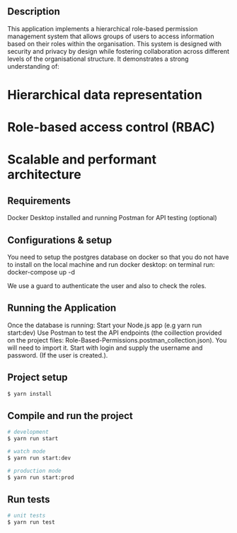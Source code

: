 ## Description

This application implements a hierarchical role-based permission management system that allows groups of users to access information based on their roles within the organisation. This system is designed with security and privacy by design while fostering collaboration across different levels of the organisational structure.
It demonstrates a strong understanding of:

# Hierarchical data representation

# Role-based access control (RBAC)

# Scalable and performant architecture

## Requirements
Docker Desktop installed and running
Postman for API testing (optional)

## Configurations & setup

You need to setup the postgres database on docker so that you do not have to install on the local machine and run docker desktop:
on terminal run: docker-compose up -d 

We use a guard to authenticate the user and also to check the roles. 

## Running the Application
Once the database is running:
Start your Node.js app (e.g yarn run start:dev)
Use Postman to test the API endpoints (the coillection provided on the project files: Role-Based-Permissions.postman_collection.json). You will need to import it. 
Start with login and supply the username and password. (If the user is created.). 

## Project setup

```bash
$ yarn install
```

## Compile and run the project

```bash
# development
$ yarn run start

# watch mode
$ yarn run start:dev

# production mode
$ yarn run start:prod
```

## Run tests

```bash
# unit tests
$ yarn run test






